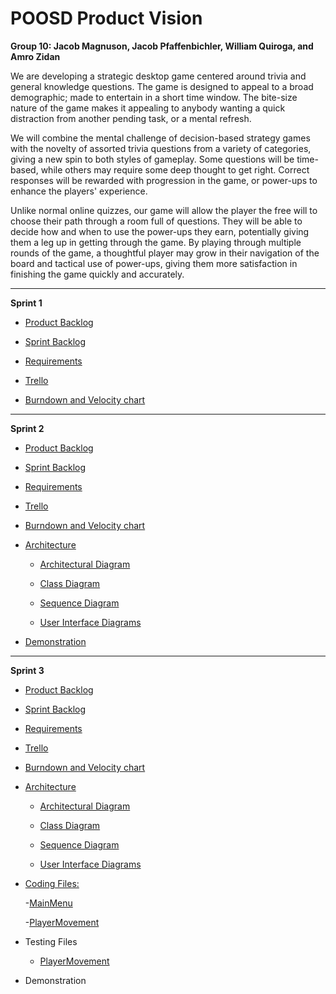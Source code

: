 
# POOSD Product Vision
**Group 10: Jacob Magnuson, Jacob Pfaffenbichler, William Quiroga, and Amro Zidan**

We are developing a strategic desktop game centered around trivia and general knowledge questions. The game is designed to appeal to a broad demographic; made to entertain in a short time window. The bite-size nature of the game makes it appealing to anybody wanting a quick distraction from another pending task, or a mental refresh.

We will combine the mental challenge of decision-based strategy games with the novelty of assorted trivia questions from a variety of categories, giving a new spin to both styles of gameplay. Some questions will be time-based, while others may require some deep thought to get right. Correct responses will be rewarded with progression in the game, or power-ups to enhance the players' experience.

Unlike normal online quizzes, our game will allow the player the free will to choose their path through a room full of questions. They will be able to decide how and when to use the power-ups they earn, potentially giving them a leg up in getting through the game. By playing through multiple rounds of the game, a thoughtful player may grow in their navigation of the board and tactical use of power-ups, giving them more satisfaction in finishing the game quickly and accurately.

------------------------------------------------------------------------------------------------

**Sprint 1**

- [Product Backlog](https://github.com/bquiroga10/Group10/blob/master/artifacts/Product.md)

- [Sprint Backlog](https://github.com/bquiroga10/Group10/blob/master/artifacts/Sprint1.md)

- [Requirements](https://github.com/bquiroga10/Group10/blob/master/artifacts/Requirements.md)

- [Trello](https://trello.com/b/C5sP821a/group-10)

- [Burndown and Velocity chart](https://docs.google.com/spreadsheets/d/1c19jIiDAFveZubnuQdf-lcTjxe98yklTnnw0_VnYVbQ/edit?usp=sharing)

------------------------------------------------------------------------------------------------

**Sprint 2**

- [Product Backlog](https://github.com/bquiroga10/Group10/blob/master/artifacts/Product.md)

- [Sprint Backlog](https://github.com/bquiroga10/Group10/blob/master/artifacts/Sprint2.md)

- [Requirements](https://github.com/bquiroga10/Group10/blob/master/artifacts/Requirements.md)

- [Trello](https://trello.com/b/C5sP821a/group-10)

- [Burndown and Velocity chart](https://docs.google.com/spreadsheets/d/1c19jIiDAFveZubnuQdf-lcTjxe98yklTnnw0_VnYVbQ/edit?usp=sharing)

- [Architecture](https://github.com/bquiroga10/Group10/tree/master/artifacts/architecture)

  - [Architectural Diagram](https://github.com/bquiroga10/Group10/blob/master/artifacts/architecture/ArchitecturalDiagram.png)

  - [Class Diagram](https://github.com/bquiroga10/Group10/blob/master/artifacts/architecture/ClassDiagram.PNG)

  - [Sequence Diagram](https://github.com/bquiroga10/Group10/blob/master/artifacts/architecture/SequenceDiagram.png)

  - [User Interface Diagrams](https://github.com/bquiroga10/Group10/blob/master/artifacts/architecture/UIHub.md)

- [Demonstration](https://www.youtube.com/watch?v=IKeQ9VYvKb4)

----------------------------------------------------------------------------------------------------

**Sprint 3**

- [Product Backlog](https://github.com/bquiroga10/Group10/blob/master/artifacts/Product.md)

- [Sprint Backlog](https://github.com/bquiroga10/Group10/blob/master/artifacts/Sprint3.md)

- [Requirements](https://github.com/bquiroga10/Group10/blob/master/artifacts/Requirements.md)

- [Trello](https://trello.com/b/C5sP821a/group-10)

- [Burndown and Velocity chart](https://docs.google.com/spreadsheets/d/1c19jIiDAFveZubnuQdf-lcTjxe98yklTnnw0_VnYVbQ/edit?usp=sharing)

- [Architecture](https://github.com/bquiroga10/Group10/tree/master/artifacts/architecture)

  - [Architectural Diagram](https://github.com/bquiroga10/Group10/blob/master/artifacts/architecture/ArchitecturalDiagram.png)

  - [Class Diagram](https://github.com/bquiroga10/Group10/blob/master/artifacts/architecture/ClassDiagram.PNG)

  - [Sequence Diagram](https://github.com/bquiroga10/Group10/blob/master/artifacts/architecture/SequenceDiagram.png)

  - [User Interface Diagrams](https://github.com/bquiroga10/Group10/blob/master/artifacts/architecture/UIHub.md)

- [Coding Files:](https://github.com/bquiroga10/Group10/tree/master/code)

  -[MainMenu](https://github.com/bquiroga10/Group10/blob/master/code/MainMenu.cs)

  -[PlayerMovement](https://github.com/bquiroga10/Group10/blob/master/code/PlayerMovement.cs)

- Testing Files

  - [PlayerMovement](https://github.com/bquiroga10/Group10/blob/master/project/Pyramid%20Puzzler/Assets/Tests/Editor/PlayerMovementTest.cs)

- Demonstration
